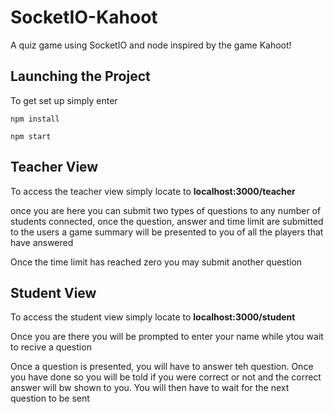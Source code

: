 # SocketIO-Kahoot
A quiz game using SocketIO and node inspired by the game Kahoot!

## Launching the Project

To get set up simply enter

```
npm install

npm start
```

## Teacher View

To access the teacher view simply locate to **localhost:3000/teacher**

once you are here you can submit two types of questions to any number of students connected, once the question, 
answer and time limit are submitted to the users a game summary will be presented to you of all the players that have answered

Once the time limit has reached zero you may submit another question

## Student View
To access the student view simply locate to **localhost:3000/student**

Once you are there you will be prompted to enter your name while ytou wait to recive a question

Once a question is presented, you will have to answer teh question. Once you have done so you will be told if you were correct or not and the correct 
answer will bw shown to you. You will then have to wait for the next question to be sent 
